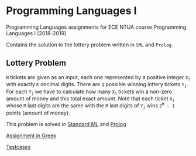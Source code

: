 # Programming Languages I 
Programming Languages assignments for ECE NTUA course Programming Languages I (2018-2019)

Contains the solution to the lottery problem written in `SML` and `Prolog`. 

## Lottery Problem 

`N` tickets are given as an input, each one represented by a positive integer <code>X<sub>i</sub></code> with exactly `K` decimal digits. There are `Q` possible winning lottery tickets <code>Y<sub>j</sub></code>. For each <code>Y<sub>j</sub></code> we have to calculate how many <code>X<sub>i</sub></code> tickets win a non-zero amount of money and this total exact amount. Note that each ticket <code>X<sub>i</sub></code> whose <code>M</code> last digits are the same with the <code>M</code> last digits of <code>Y<sub>j</sub></code> wins <code>2<sup>M</sup> - 1 </code> points (amount of money).

This problem is solved in [Standard ML](https://github.com/markiiZZ/ntua_pl1/blob/main/lottery.sml) and [Prolog](https://github.com/markiiZZ/ntua_pl1/blob/main/lottery.pl)

[Assignment in Greek](https://github.com/markiiZZ/ntua_pl1/blob/main/exerc19-2.pdf)

[Testcases](https://github.com/markiiZZ/ntua_pl1/tree/main/testcases)
